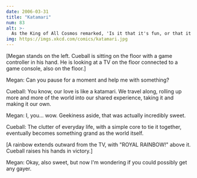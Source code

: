 ```yaml
---
date: 2006-03-31
title: "Katamari"
num: 83
alt: >-
  As the King of All Cosmos remarked, 'Is it that it's fun, or that it lets you forget yourself?'
img: https://imgs.xkcd.com/comics/katamari.jpg
---
```

[Megan stands on the left. Cueball is sitting on the floor with a game controller in his hand. He is looking at a TV on the floor connected to a game console, also on the floor.]

Megan: Can you pause for a moment and help me with something?

Cueball: You know, our love is like a katamari. We travel along, rolling up more and more of the world into our shared experience, taking it and making it our own.

Megan: I, you... wow. Geekiness aside, that was actually incredibly sweet.

Cueball: The clutter of everyday life, with a simple core to tie it together, eventually becomes something grand as the world itself.

[A rainbow extends outward from the TV, with "ROYAL RAINBOW!" above it. Cueball raises his hands in victory.]

Megan: Okay, also sweet, but now I'm wondering if you could possibly get any gayer.